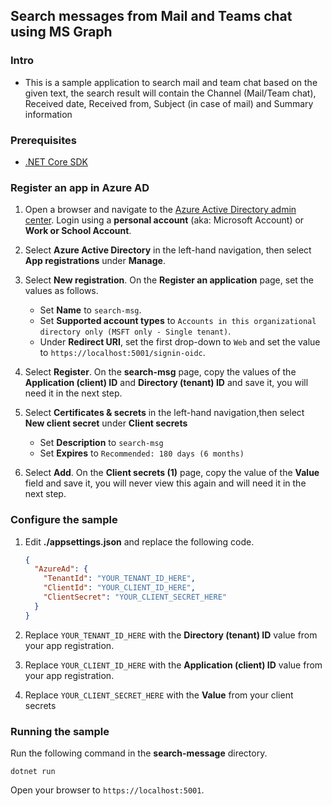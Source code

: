 Search messages from Mail and Teams chat using MS Graph
-------------------------------------------------------
### Intro
- This is a sample application to search mail and team chat based on the given text, the search result will contain the Channel (Mail/Team chat), Received date, Received from, Subject (in case of mail) and Summary information 
### Prerequisites
- [.NET Core SDK](https://dotnet.microsoft.com/download)
### Register an app in Azure AD

1. Open a browser and navigate to the [Azure Active Directory admin center](https://aad.portal.azure.com). Login using a **personal account** (aka: Microsoft Account) or **Work or School Account**.

1. Select **Azure Active Directory** in the left-hand navigation, then select **App registrations** under **Manage**.

1. Select **New registration**. On the **Register an application** page, set the values as follows.

    - Set **Name** to `search-msg`.
    - Set **Supported account types** to `Accounts in this organizational directory only (MSFT only - Single tenant)`.
    - Under **Redirect URI**, set the first drop-down to `Web` and set the value to `https://localhost:5001/signin-oidc`.

1. Select **Register**. On the **search-msg** page, copy the values of the **Application (client) ID** and **Directory (tenant) ID** and save it, you will need it in the next step.
1. Select **Certificates & secrets** in the left-hand navigation,then select **New client secret** under **Client secrets**

    - Set **Description** to `search-msg`
    - Set **Expires** to `Recommended: 180 days (6 months)`
1. Select **Add**. On the **Client secrets (1)** page, copy the value of the **Value** field and save it, you will never view this again and will need it in the next step.
### Configure the sample
1. Edit **./appsettings.json** and replace the following code.

    ```json
    {
      "AzureAd": {
        "TenantId": "YOUR_TENANT_ID_HERE",
        "ClientId": "YOUR_CLIENT_ID_HERE",
        "ClientSecret": "YOUR_CLIENT_SECRET_HERE"
      }
    }
    ```

1. Replace `YOUR_TENANT_ID_HERE` with the **Directory (tenant) ID** value from your app registration.
1. Replace `YOUR_CLIENT_ID_HERE` with the **Application (client) ID** value from your app registration.
1. Replace `YOUR_CLIENT_SECRET_HERE` with the **Value** from your client secrets
### Running the sample

Run the following command in the **search-message** directory.

```dotnetcli
dotnet run
```

Open your browser to `https://localhost:5001`.
